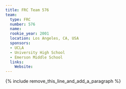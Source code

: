 ```yaml
---
title: FRC Team 576
team:
  type: FRC
  number: 576
  name:
  rookie_year: 2001
  location: Los Angeles, CA, USA
  sponsors:
  - UCLA
  - University High School
  - Emerson Middle School
  links:
    Website:
---
```


{% include remove_this_line_and_add_a_paragraph %}